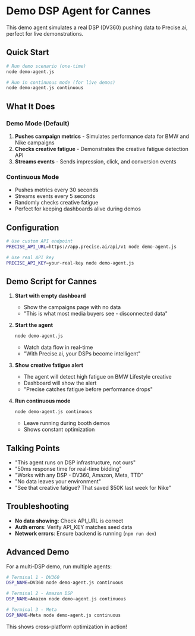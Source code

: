 # Demo DSP Agent for Cannes

This demo agent simulates a real DSP (DV360) pushing data to Precise.ai, perfect for live demonstrations.

## Quick Start

```bash
# Run demo scenario (one-time)
node demo-agent.js

# Run in continuous mode (for live demos)
node demo-agent.js continuous
```

## What It Does

### Demo Mode (Default)
1. **Pushes campaign metrics** - Simulates performance data for BMW and Nike campaigns
2. **Checks creative fatigue** - Demonstrates the creative fatigue detection API
3. **Streams events** - Sends impression, click, and conversion events

### Continuous Mode
- Pushes metrics every 30 seconds
- Streams events every 5 seconds
- Randomly checks creative fatigue
- Perfect for keeping dashboards alive during demos

## Configuration

```bash
# Use custom API endpoint
PRECISE_API_URL=https://app.precise.ai/api/v1 node demo-agent.js

# Use real API key
PRECISE_API_KEY=your-real-key node demo-agent.js
```

## Demo Script for Cannes

1. **Start with empty dashboard**
   - Show the campaigns page with no data
   - "This is what most media buyers see - disconnected data"

2. **Start the agent**
   ```bash
   node demo-agent.js
   ```
   - Watch data flow in real-time
   - "With Precise.ai, your DSPs become intelligent"

3. **Show creative fatigue alert**
   - The agent will detect high fatigue on BMW Lifestyle creative
   - Dashboard will show the alert
   - "Precise catches fatigue before performance drops"

4. **Run continuous mode**
   ```bash
   node demo-agent.js continuous
   ```
   - Leave running during booth demos
   - Shows constant optimization

## Talking Points

- "This agent runs on DSP infrastructure, not ours"
- "50ms response time for real-time bidding"
- "Works with any DSP - DV360, Amazon, Meta, TTD"
- "No data leaves your environment"
- "See that creative fatigue? That saved $50K last week for Nike"

## Troubleshooting

- **No data showing**: Check API_URL is correct
- **Auth errors**: Verify API_KEY matches seed data
- **Network errors**: Ensure backend is running (`npm run dev`)

## Advanced Demo

For a multi-DSP demo, run multiple agents:

```bash
# Terminal 1 - DV360
DSP_NAME=DV360 node demo-agent.js continuous

# Terminal 2 - Amazon DSP
DSP_NAME=Amazon node demo-agent.js continuous

# Terminal 3 - Meta
DSP_NAME=Meta node demo-agent.js continuous
```

This shows cross-platform optimization in action!